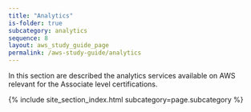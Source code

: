 ```yaml
---
title: "Analytics"
is-folder: true
subcategory: analytics
sequence: 8
layout: aws_study_guide_page
permalink: /aws-study-guide/analytics
---
```


In this section are described the analytics services available on AWS relevant for the Associate level certifications.

{% include site_section_index.html subcategory=page.subcategory %}